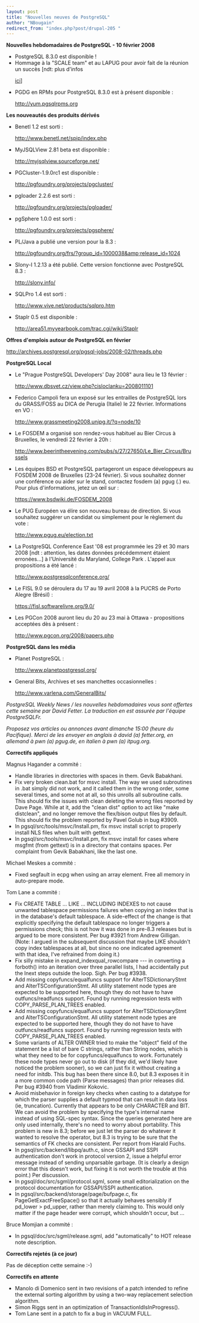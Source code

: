 ```yaml
---
layout: post
title: "Nouvelles neuves de PostgreSQL"
author: "NBougain"
redirect_from: "index.php?post/drupal-205 "
---
```



<p><strong>Nouvelles hebdomadaires de PostgreSQL - 10 février 2008</strong></p>

<ul>

<li>PostgreSQL 8.3.0 est disponible&nbsp;!</li>

<li>Hommage à la "SCALE team" et au LAPUG pour avoir fait de la réunion un succès [ndt: plus d'infos

<a target="_blank" href="http://pugs.postgresql.org/taxonomy/term/5">ici</a>]</li>

<li>PGDG en RPMs pour PostgreSQL 8.3.0 est à présent disponible&nbsp;:

<a target="_blank" href="http://yum.pgsqlrpms.org">http://yum.pgsqlrpms.org</a></li>

</ul>

<!--more-->


<strong>Les nouveautés des produits dérivés</strong>

<ul>

<li>Benetl 1.2 est sorti&nbsp;:

<a target="_blank" href="http://www.benetl.net/spip/index.php">http://www.benetl.net/spip/index.php</a></li>

<li>MyJSQLView 2.81 beta est disponible&nbsp;:

<a target="_blank" href="http://myjsqlview.sourceforge.net/">http://myjsqlview.sourceforge.net/</a></li>

<li>PGCluster-1.9.0rc1 est disponible&nbsp;:

<a target="_blank" href="http://pgfoundry.org/projects/pgcluster/">http://pgfoundry.org/projects/pgcluster/</a></li>

<li>pgloader 2.2.6 est sorti&nbsp;:

<a target="_blank" href="http://pgfoundry.org/projects/pgloader/">http://pgfoundry.org/projects/pgloader/</a></li>

<li>pgSphere 1.0.0 est sorti&nbsp;:

<a target="_blank" href="http://pgfoundry.org/projects/pgsphere/">http://pgfoundry.org/projects/pgsphere/</a></li>

<li>PL/Java a publié une version pour la 8.3&nbsp;:

<a target="_blank" href="http://pgfoundry.org/frs/?group_id=1000038&amp;release_id=1024">http://pgfoundry.org/frs/?group_id=1000038&amp;release_id=1024</a></li>

<li>Slony-I 1.2.13 a été publié. Cette version fonctionne avec PostgreSQL 8.3&nbsp;:

<a target="_blank" href="http://slony.info/">http://slony.info/</a></li>

<li>SQLPro 1.4 est sorti&nbsp;:

<a target="_blank" href="http://www.vive.net/products/sqlpro.htm">http://www.vive.net/products/sqlpro.htm</a></li>

<li>Staplr 0.5 est disponible&nbsp;:

<a target="_blank" href="http://area51.myyearbook.com/trac.cgi/wiki/Staplr">http://area51.myyearbook.com/trac.cgi/wiki/Staplr</a></li>

</ul>

<p><strong>Offres d'emplois autour de PostgreSQL en février</strong></p>

<p><a target="_blank" href="http://archives.postgresql.org/pgsql-jobs/2008-02/threads.php">http://archives.postgresql.org/pgsql-jobs/2008-02/threads.php</a></p>

<p><strong>PostgreSQL Local</strong></p>

<ul>

<li>Le "Prague PostgreSQL Developers' Day 2008" aura lieu le 13 février&nbsp;:

<a target="_blank" href="http://www.dbsvet.cz/view.php?cisloclanku=2008011101">http://www.dbsvet.cz/view.php?cisloclanku=2008011101</a></li>

<li>Federico Campoli fera un exposé sur les entrailles de PostgreSQL lors du GRASS/FOSS au DICA de Perugia (Italie) le 22 février. Informations en VO&nbsp;:

<a target="_blank" href="http://www.grassmeeting2008.unipg.it/?q=node/10">http://www.grassmeeting2008.unipg.it/?q=node/10</a></li>

<li>Le FOSDEM a organisé son rendez-vous habituel au Bier Circus à Bruxelles, le vendredi 22 février à 20h&nbsp;:

<a target="_blank" href="http://www.beerintheevening.com/pubs/s/27/27650/Le_Bier_Circus/Brussels">http://www.beerintheevening.com/pubs/s/27/27650/Le_Bier_Circus/Brussels</a></li>

<li>Les équipes BSD et PostgreSQL partageront un espace développeurs au FOSDEM 2008 de Bruxelles (23-24 février). Si vous souhaitez donner une conférence ou aider sur le stand, contactez fosdem (a) pgug (.) eu. Pour plus d'informations, jetez un œil sur&nbsp;:

<a target="_blank" href="https://www.bsdwiki.de/FOSDEM_2008">https://www.bsdwiki.de/FOSDEM_2008</a></li>

<li>Le PUG Européen va élire son nouveau bureau de direction. Si vous souhaitez suggérer un candidat ou simplement pour le règlement du vote&nbsp;:

<a target="_blank" href="http://www.pgug.eu/election.txt">http://www.pgug.eu/election.txt</a></li>

<li>La PostgreSQL Conference East '08 est programmée les 29 et 30 mars 2008 [ndt&nbsp;: attention, les dates données précédemment étaient erronées...] à l'Université du Maryland, College Park&nbsp;. L'appel aux propositions a été lancé&nbsp;:

<a target="_blank" href="http://www.postgresqlconference.org/">http://www.postgresqlconference.org/</a></li>

<li>Le FISL 9.0 se déroulera du 17 au 19 avril 2008 à la PUCRS de Porto Alegre (Brésil)&nbsp;:

<a target="_blank" href="https://fisl.softwarelivre.org/9.0/">https://fisl.softwarelivre.org/9.0/</a></li>

<li>Les PGCon 2008 auront lieu du 20 au 23 mai à Ottawa - propositions acceptées dès à présent&nbsp;:

<a target="_blank" href="http://www.pgcon.org/2008/papers.php">http://www.pgcon.org/2008/papers.php</a></li>

</ul>

<p><strong>PostgreSQL dans les média</strong></p>

<ul>

<li>Planet PostgreSQL&nbsp;:

<a target="_blank" href="http://www.planetpostgresql.org/">http://www.planetpostgresql.org/</a></li>

<li>General Bits, Archives et ses manchettes occasionnelles&nbsp;:

<a target="_blank" href="http://www.varlena.com/GeneralBits/">http://www.varlena.com/GeneralBits/</a></li>

</ul>

<p><em>PostgreSQL Weekly News / les nouvelles hebdomadaires vous sont offertes cette semaine par David Fetter. La traduction en est assurée par l'équipe PostgreSQLFr.</em></p>

<p><em>Proposez vos articles ou annonces avant dimanche 15:00 (heure du Pacifique). Merci de les envoyer en anglais à david (a) fetter.org, en allemand à pwn (a) pgug.de, en italien à pwn (a) itpug.org.</em></p>

<p><strong>Correctifs appliqués</strong></p>

<p>Magnus Hagander a commité&nbsp;:</p>

<ul>

<li>Handle libraries in directories with spaces in them. Gevik Babakhani.</li>

<li>Fix very broken clean.bat for msvc install. The way we used subroutines in .bat simply did not work, and it called them in the wrong order, some several times, and some not at all, so this unrolls all subroutine calls. This should fix the issues with clean deleting the wrong files reported by Dave Page. While at it, add the "clean dist" option to act like "make distclean", and no longer remove the flex/bison output files by default. This should fix the problem reported by Pavel Golub in bug #3909.</li>

<li>In pgsql/src/tools/msvc/Install.pm, fix msvc install script to properly install NLS files when built with gettext.</li>

<li>In pgsql/src/tools/msvc/Install.pm, fix msvc install for cases where msgfmt (from gettext) is in a directory that contains spaces. Per complaint from Gevik Babakhani, like the last one.</li>

</ul>

<p>Michael Meskes a commité&nbsp;:</p>

<ul>

<li>Fixed segfault in ecpg when using an array element. Free all memory in auto-prepare mode.</li>

</ul>

<p>Tom Lane a commité&nbsp;:</p>

<ul>

<li>Fix CREATE TABLE ... LIKE ... INCLUDING INDEXES to not cause unwanted tablespace permissions failures when copying an index that is in the database's default tablespace. A side-effect of the change is that explicitly specifying the default tablespace no longer triggers a permissions check; this is not how it was done in pre-8.3 releases but is argued to be more consistent. Per bug #3921 from Andrew Gilligan. (Note: I argued in the subsequent discussion that maybe LIKE shouldn't copy index tablespaces at all, but since no one indicated agreement with that idea, I've refrained from doing it.)</li>

<li>Fix silly mistake in expand_indexqual_rowcompare --- in converting a forboth() into an iteration over three parallel lists, I had accidentally put the lnext steps outside the loop. Sigh. Per bug #3938.</li>

<li>Add missing copyfuncs/equalfuncs support for AlterTSDictionaryStmt and AlterTSConfigurationStmt. All utility statement node types are expected to be supported here, though they do not have to have outfuncs/readfuncs support. Found by running regression tests with COPY_PARSE_PLAN_TREES enabled.</li>

<li>Add missing copyfuncs/equalfuncs support for AlterTSDictionaryStmt and AlterTSConfigurationStmt. All utility statement node types are expected to be supported here, though they do not have to have outfuncs/readfuncs support. Found by running regression tests with COPY_PARSE_PLAN_TREES enabled.</li>

<li>Some variants of ALTER OWNER tried to make the "object" field of the statement be a list of bare C strings, rather than String nodes, which is what they need to be for copyfuncs/equalfuncs to work. Fortunately these node types never go out to disk (if they did, we'd likely have noticed the problem sooner), so we can just fix it without creating a need for initdb. This bug has been there since 8.0, but 8.3 exposes it in a more common code path (Parse messages) than prior releases did. Per bug #3940 from Vladimir Kokovic.</li>

<li>Avoid misbehavior in foreign key checks when casting to a datatype for which the parser supplies a default typmod that can result in data loss (ie, truncation). Currently that appears to be only CHARACTER and BIT. We can avoid the problem by specifying the type's internal name instead of using SQL-spec syntax. Since the queries generated here are only used internally, there's no need to worry about portability. This problem is new in 8.3; before we just let the parser do whatever it wanted to resolve the operator, but 8.3 is trying to be sure that the semantics of FK checks are consistent. Per report from Harald Fuchs.</li>

<li>In pgsql/src/backend/libpq/auth.c, since GSSAPI and SSPI authentication don't work in protocol version 2, issue a helpful error message instead of sending unparsable garbage. (It is clearly a design error that this doesn't work, but fixing it is not worth the trouble at this point.) Per discussion.</li>

<li>In pgsql/doc/src/sgml/protocol.sgml, some small editorialization on the protocol documentation for GSSAPI/SSPI authentication.</li>

<li>In pgsql/src/backend/storage/page/bufpage.c, fix PageGetExactFreeSpace() so that it actually behaves sensibly if pd_lower &gt; pd_upper, rather than merely claiming to. This would only matter if the page header were corrupt, which shouldn't occur, but ...</li>

</ul>

<p>Bruce Momjian a commité&nbsp;:</p>

<ul>

<li>In pgsql/doc/src/sgml/release.sgml, add "automatically" to HOT release note description.</li>

</ul>

<p><strong>Correctifs rejetés (à ce jour)</strong></p>

<p>Pas de déception cette semaine :-)</p>

<p><strong>Correctifs en attente</strong></p>

<ul>

<li>Manolo di Domenico sent in two revisions of a patch intended to refine the external sorting algorithm by using a two-way replacement selection algorithm.</li>

<li>Simon Riggs sent in an optimization of TransactionIdIsInProgress().</li>

<li>Tom Lane sent in a patch to fix a bug in VACUUM FULL.</li>

</ul>